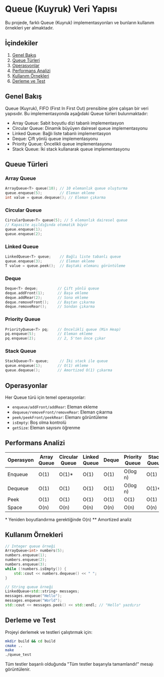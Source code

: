 # Queue (Kuyruk) Veri Yapısı

Bu projede, farklı Queue (Kuyruk) implementasyonları ve bunların kullanım örnekleri yer almaktadır.

## İçindekiler
1. [Genel Bakış](#genel-bakış)
2. [Queue Türleri](#queue-türleri)
3. [Operasyonlar](#operasyonlar)
4. [Performans Analizi](#performans-analizi)
5. [Kullanım Örnekleri](#kullanım-örnekleri)
6. [Derleme ve Test](#derleme-ve-test)

## Genel Bakış
Queue (Kuyruk), FIFO (First In First Out) prensibine göre çalışan bir veri yapısıdır. Bu implementasyonda aşağıdaki Queue türleri bulunmaktadır:
- Array Queue: Sabit boyutlu dizi tabanlı implementasyon
- Circular Queue: Dinamik büyüyen dairesel queue implementasyonu
- Linked Queue: Bağlı liste tabanlı implementasyon
- Deque: Çift yönlü queue implementasyonu
- Priority Queue: Öncelikli queue implementasyonu
- Stack Queue: İki stack kullanarak queue implementasyonu

## Queue Türleri

### Array Queue
```cpp
ArrayQueue<T> queue(10); // 10 elemanlık queue oluşturma
queue.enqueue(5);        // Eleman ekleme
int value = queue.dequeue(); // Eleman çıkarma
```

### Circular Queue
```cpp
CircularQueue<T> queue(5); // 5 elemanlık dairesel queue
// Kapasite aşıldığında otomatik büyür
queue.enqueue(1);
queue.enqueue(2);
```

### Linked Queue
```cpp
LinkedQueue<T> queue;    // Bağlı liste tabanlı queue
queue.enqueue(3);        // Eleman ekleme
T value = queue.peek();  // Baştaki elemanı görüntüleme
```

### Deque
```cpp
Deque<T> deque;         // Çift yönlü queue
deque.addFront(1);      // Başa ekleme
deque.addRear(2);       // Sona ekleme
deque.removeFront();    // Baştan çıkarma
deque.removeRear();     // Sondan çıkarma
```

### Priority Queue
```cpp
PriorityQueue<T> pq;    // Öncelikli queue (Min Heap)
pq.enqueue(5);          // Eleman ekleme
pq.enqueue(2);          // 2, 5'ten önce çıkar
```

### Stack Queue
```cpp
StackQueue<T> queue;     // İki stack ile queue
queue.enqueue(1);       // O(1) ekleme
queue.dequeue();        // Amortized O(1) çıkarma
```

## Operasyonlar

Her Queue türü için temel operasyonlar:
- `enqueue/addFront/addRear`: Eleman ekleme
- `dequeue/removeFront/removeRear`: Eleman çıkarma
- `peek/peekFront/peekRear`: Elemanı görüntüleme
- `isEmpty`: Boş olma kontrolü
- `getSize`: Eleman sayısını öğrenme

## Performans Analizi

| Operasyon | Array Queue | Circular Queue | Linked Queue | Deque | Priority Queue | Stack Queue |
|-----------|-------------|----------------|--------------|-------|----------------|-------------|
| Enqueue   | O(1)        | O(1)*         | O(1)         | O(1)  | O(log n)       | O(1)        |
| Dequeue   | O(1)        | O(1)          | O(1)         | O(1)  | O(log n)       | O(1)**      |
| Peek      | O(1)        | O(1)          | O(1)         | O(1)  | O(1)           | O(1)        |
| Space     | O(n)        | O(n)          | O(n)         | O(n)  | O(n)           | O(n)        |

\* Yeniden boyutlandırma gerektiğinde O(n)
\** Amortized analiz

## Kullanım Örnekleri

```cpp
// Integer queue örneği
ArrayQueue<int> numbers(5);
numbers.enqueue(1);
numbers.enqueue(2);
numbers.enqueue(3);
while (!numbers.isEmpty()) {
    std::cout << numbers.dequeue() << " ";
}

// String queue örneği
LinkedQueue<std::string> messages;
messages.enqueue("Hello");
messages.enqueue("World");
std::cout << messages.peek() << std::endl; // "Hello" yazdırır
```

## Derleme ve Test

Projeyi derlemek ve testleri çalıştırmak için:

```bash
mkdir build && cd build
cmake ..
make
./queue_test
```

Tüm testler başarılı olduğunda "Tüm testler başarıyla tamamlandı!" mesajı görüntülenir.

